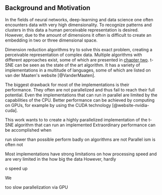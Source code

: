 ## Background and Motivation
In the fields of neural networks, deep-learning and data science one often encounters data with very high dimensionality. To recognize patterns and clusters in this data a human perceivable representation is desired. However, due to the amount of dimensions it often is difficult to create an embedding in two or three dimensional space.

Dimension reduction algorithms try to solve this exact problem, creating a perceivable <!-- TODO --> representation of complex data. Multiple algorithms with different approaches exist, some of which are presented in [chapter two](#preliminaries). t-SNE can be seen as the state of the art algorithm. It has a variety of implementations in a multitude of languages, some of which are listed on van der Maaten's website [@VanderMaaten].

The biggest drawback for most of the implementations is their performance. They often are not parallelized and thus fail to reach
their full potential. Even the implementations that can run in parallel are limited by the capabilities of the CPU. Better performance can be achieved by computing on GPUs, for example by using the CUDA technology [@website-nvidia-cuda].

This work wants to to create a highly parallelized implementation of the t-SNE algorithm that can run 
an implemented Extraordinary performance can be accomplished when


run slower than possible perform badly on  algorithms are not Parallel ism is often not 

Most implementations have strong limitations on how processing speed and 
are very limited in the how big the data 
However, hardly 

o speed up

We

too slow
parallelization via GPU

